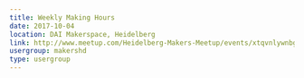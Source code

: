 ```yaml
---
title: Weekly Making Hours
date: 2017-10-04
location: DAI Makerspace, Heidelberg
link: http://www.meetup.com/Heidelberg-Makers-Meetup/events/xtqvnlywnbgb/
usergroup: makershd
type: usergroup
---
```

